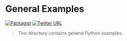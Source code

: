 # General Examples
[![Packagist](https://img.shields.io/packagist/l/doctrine/orm.svg?maxAge=2592000)](https://github.com/mkudija/General-Examples/blob/master/LICENSE)
[![Twitter URL](https://img.shields.io/twitter/url/http/shields.io.svg?style=social&maxAge=2592000)](https://twitter.com/mkudija)

> This directory contains general Python examples. 
